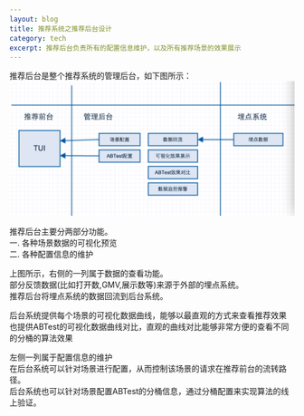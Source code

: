```yaml
---
layout: blog
title: 推荐系统之推荐后台设计
category: tech
excerpt: 推荐后台负责所有的配置信息维护，以及所有推荐场景的效果展示
---
```


推荐后台是整个推荐系统的管理后台，如下图所示：  
<img src="/assets/images/articles/2013-07-31-resys-admin.png"/>  

推荐后台主要分两部分功能。  
一. 各种场景数据的可视化预览  
二. 各种配置信息的维护  

上图所示，右侧的一列属于数据的查看功能。  
部分反馈数据(比如打开数,GMV,展示数等)来源于外部的埋点系统。  
推荐后台将埋点系统的数据回流到后台系统。  

后台系统提供每个场景的可视化数据曲线，能够以最直观的方式来查看推荐效果  
也提供ABTest的可视化数据曲线对比，直观的曲线对比能够非常方便的查看不同的分桶的算法效果  


左侧一列属于配置信息的维护  
在后台系统可以针对场景进行配置，从而控制该场景的请求在推荐前台的流转路径。  
后台系统也可以针对场景配置ABTest的分桶信息，通过分桶配置来实现算法的线上验证。  
